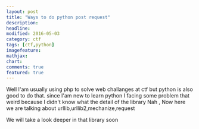 ```yaml
---
layout: post
title: "Ways to do python post request"
description: 
headline: 
modified: 2016-05-03
category: ctf
tags: [ctf,python]
imagefeature: 
mathjax: 
chart: 
comments: true
featured: true
---
```


Well I'am usually using php to solve web challanges at ctf but python is also good to do that.
since I'am new to learn python I facing some problem that weird because I didn't know what the detail of the library 
Nah , Now here we are talking about urllib,urllib2,mechanize,request 

We will take a look deeper in that library soon
